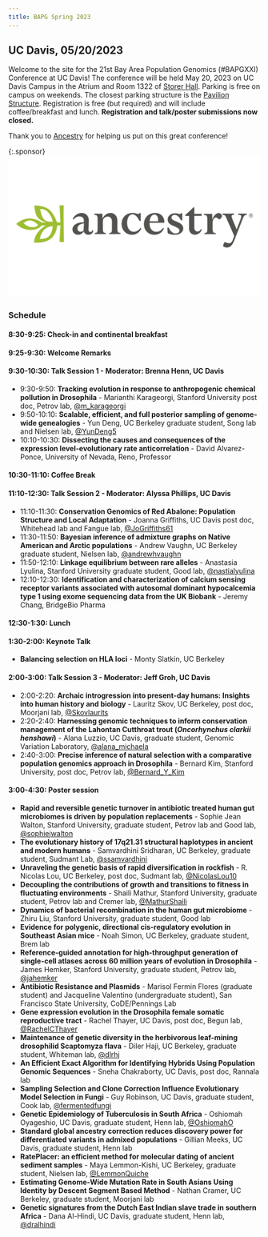 ```yaml
---
title: BAPG Spring 2023
---
```


<style>
    .sponsor {
        text-align: center;
    }
    .sponsor img {
        width: 100%;
        max-width: 400px;
    }
</style>

## UC Davis, 05/20/2023

Welcome to the site for the 21st Bay Area Population Genomics (#BAPGXXI) Conference at UC Davis! The conference will be held May 20, 2023 on UC Davis Campus in the Atrium and Room 1322 of [Storer Hall](https://goo.gl/maps/mysWPEEg7cZozpnYA). Parking is free on campus on weekends. The closest parking structure is the [Pavilion Structure](https://goo.gl/maps/L6eDeHQgQxpu5TEcA). Registration is free (but required) and will include coffee/breakfast and lunch. **Registration and talk/poster submissions now closed.**

Thank you to [Ancestry](https://www.ancestry.com) for helping us put on this great conference!

{:.sponsor}
![image](/images/ancestry_logo.png)

### Schedule

#### **8:30-9:25**: Check-in and continental breakfast 

#### **9:25-9:30**: Welcome Remarks

#### **9:30-10:30**: Talk Session 1 - Moderator: Brenna Henn, UC Davis
* 9:30-9:50: **Tracking evolution in response to anthropogenic chemical pollution in Drosophila** - Marianthi Karageorgi, Stanford University post doc, Petrov lab, [@m_karageorgi](https://twitter.com/m_karageorgi)
* 9:50-10:10: **Scalable, efficient, and full posterior sampling of genome-wide genealogies** - Yun Deng, UC Berkeley graduate student, Song lab and Nielsen lab, [@YunDeng5](https://twitter.com/YunDeng5)
* 10:10-10:30: **Dissecting the causes and consequences of the expression level-evolutionary rate anticorrelation** - David Alvarez-Ponce, University of Nevada, Reno, Professor

#### **10:30-11:10**: Coffee Break 

#### **11:10-12:30**: Talk Session 2 - Moderator: Alyssa Phillips, UC Davis
* 11:10-11:30: **Conservation Genomics of Red Abalone: Population Structure and Local Adaptation** - Joanna Griffiths, UC Davis post doc, Whitehead lab and Fangue lab, [@JoGriffiths61](https://twitter.com/JoGriffiths61)
* 11:30-11:50: **Bayesian inference of admixture graphs on Native American and Arctic populations** - Andrew Vaughn, UC Berkeley graduate student, Nielsen lab, [@andrewhvaughn](https://twitter.com/andrewhvaughn)
* 11:50-12:10: **Linkage equilibrium between rare alleles** - Anastasia Lyulina, Stanford University graduate student, Good lab, [@nastialyulina](https://twitter.com/nastialyulina)
* 12:10-12:30: **Identification and characterization of calcium sensing receptor variants associated with autosomal dominant hypocalcemia type 1 using exome sequencing data from the UK Biobank** - Jeremy Chang, BridgeBio Pharma

#### **12:30-1:30**: Lunch

#### **1:30-2:00**: Keynote Talk
* **Balancing selection on HLA loci** - Monty Slatkin, UC Berkeley

#### **2:00-3:00**: Talk Session 3 - Moderator: Jeff Groh, UC Davis
* 2:00-2:20: **Archaic introgression into present-day humans: Insights into human history and biology** - Lauritz Skov, UC Berkeley, post doc, Moorjani lab, [@Skovlaurits](https://twitter.com/Skovlaurits)
* 2:20-2:40: **Harnessing genomic techniques to inform conservation management of the Lahontan Cutthroat trout (*Oncorhynchus clarkii henshawi*)** - Alana Luzzio, UC Davis, graduate student, Genomic Variation Laboratory, [@alana_michaela](https://twitter.com/alana_michaela)
* 2:40-3:00: **Precise inference of natural selection with a comparative population genomics approach in Drosophila** - Bernard Kim, Stanford University, post doc, Petrov lab, [@Bernard_Y_Kim](https://twitter.com/Bernard_Y_Kim)

#### **3:00-4:30**: Poster session 
* **Rapid and reversible genetic turnover in antibiotic treated human gut microbiomes is driven by population replacements** - Sophie Jean Walton, Stanford University, graduate student, Petrov lab and Good lab, [@sophiejwalton](https://twitter.com/sophiejwalton)
* **The evolutionary history of 17q21.31 structural haplotypes in ancient and modern humans** - Samvardhini Sridharan, UC Berkeley, graduate student, Sudmant Lab, [@ssamvardhini](https://twitter.com/ssamvardhini)
* **Unraveling the genetic basis of rapid diversification in rockfish** - R. Nicolas Lou, UC Berkeley, post doc, Sudmant lab, [@NicolasLou10](https://twitter.com/NicolasLou10)
* **Decoupling the contributions of growth and transitions to fitness in fluctuating environments** - Shaili Mathur, Stanford University, graduate student, Petrov lab and Cremer lab, [@MathurShaili](https://twitter.com/MathurShaili)
* **Dynamics of bacterial recombination in the human gut microbiome** - Zhiru Liu, Stanford University, graduate student, Good lab
* **Evidence for polygenic, directional cis-regulatory evolution in Southeast Asian mice** - Noah Simon, UC Berkeley, graduate student, Brem lab
* **Reference-guided annotation for high-throughput generation of single-cell atlases across 60 million years of evolution in Drosophila** - James Hemker, Stanford University, graduate student, Petrov lab, [@jahemker](https://twitter.com/jahemker)
* **Antibiotic Resistance and Plasmids** - Marisol Fermin Flores (graduate student) and Jacqueline Valentino (undergraduate student), San Francisco State University, CoDE/Pennings Lab
* **Gene expression evolution in the Drosophila female somatic reproductive tract** - Rachel Thayer, UC Davis, post doc, Begun lab, [@RachelCThayer](https://twitter.com/RachelCThayer)
* **Maintenance of genetic diversity in the herbivorous leaf-mining drosophilid Scaptomyza flava** - Diler Haji, UC Berkeley, graduate student, Whiteman lab, [@dlrhj](https://twitter.com/dlrhj)
* **An Efficient Exact Algorithm for Identifying Hybrids Using Population Genomic Sequences** - Sneha Chakraborty, UC Davis, post doc, Rannala lab
* **Sampling Selection and Clone Correction Influence Evolutionary Model Selection in Fungi** - Guy Robinson, UC Davis, graduate student, Cook lab, [@fermentedfungi](https://twitter.com/fermentedfungi)
* **Genetic Epidemiology of Tuberculosis in South Africa** - Oshiomah Oyageshio, UC Davis, graduate student, Henn lab, [@OshiomahO](https://twitter.com/OshiomahO)
* **Standard global ancestry correction reduces discovery power for differentiated variants in admixed populations** - Gillian Meeks, UC Davis, graduate student, Henn lab
* **RatePlacer: an efficient method for molecular dating of ancient sediment samples** - Maya Lemmon-Kishi, UC Berkeley, graduate student, Nielsen lab, [@LemmonQuiche](https://twitter.com/LemmonQuiche)
* **Estimating Genome-Wide Mutation Rate in South Asians Using Identity by Descent Segment Based Method** - Nathan Cramer, UC Berkeley, graduate student, Moorjani lab
* **Genetic signatures from the Dutch East Indian slave trade in southern Africa** - Dana Al-Hindi, UC Davis, graduate student, Henn lab, [@dralhindi](https://twitter.com/dralhindi)
